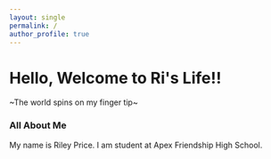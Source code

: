 ```yaml
---
layout: single
permalink: /
author_profile: true
---
```

# Hello, Welcome to Ri's Life!!
~The world spins on my finger tip~
### All About Me
My name is Riley Price. I am student at Apex Friendship High School.

